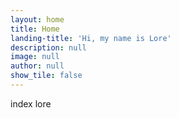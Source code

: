 ```yaml
---
layout: home
title: Home
landing-title: 'Hi, my name is Lore'
description: null
image: null
author: null
show_tile: false
---
```

index lore
